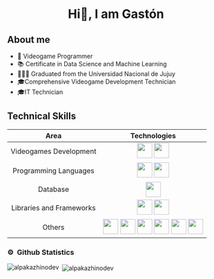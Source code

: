 <h1 align="center">Hi👋, I am Gastón</h1>


## About me
- 👾 Videogame Programmer
- 📚 Certificate in Data Science and Machine Learning
- 👨🏽‍🎓 Graduated from the Universidad Nacional de Jujuy
- 🎓Comprehensive Videogame Development Technician
- 🎓IT Technician

## Technical Skills


|            Area           |                                                                                                                                                                      Technologies                                                                                                                                                                      |
|:-------------------------:|:-----------------------------------------------------------------------------------------------------------------------------------------------------------------------------------------------------------------------------------------------------------------------------------------------------------------------------------------------------:|
| Videogames Development    | <img src="https://cdn.jsdelivr.net/gh/devicons/devicon/icons/unity/unity-original.svg" height="35"  width="35"/> <img src="https://cdn.jsdelivr.net/gh/devicons/devicon/icons/blender/blender-original.svg" height="35"  width="35"/>                                                                                                                 |
| Programming Languages     | <img src="https://cdn.jsdelivr.net/gh/devicons/devicon/icons/csharp/csharp-original.svg" height="35"  width="35"/>  <img src="https://cdn.jsdelivr.net/gh/devicons/devicon/icons/python/python-original.svg" height="35"  width="35"/>                                                                                                                |                                                                                                 |
| Database                  | <img src="https://cdn.jsdelivr.net/gh/devicons/devicon/icons/mysql/mysql-original-wordmark.svg" height="35"  width="35"/>                                                                                                                                                                                                                             |
| Libraries and Frameworks  | <img src="https://cdn.jsdelivr.net/gh/devicons/devicon/icons/numpy/numpy-original-wordmark.svg" height="35"  width="35"/>  <img src="https://cdn.jsdelivr.net/gh/devicons/devicon/icons/pandas/pandas-original-wordmark.svg" height="35"  width="35"/>                                                                                                |
| Others                    | <img src="https://cdn.jsdelivr.net/gh/devicons/devicon/icons/git/git-original.svg" height="35"  width="35"/>  <img src="https://cdn.jsdelivr.net/gh/devicons/devicon/icons/github/github-original.svg" height="35"  width="35"/>  <img src="https://cdn.jsdelivr.net/gh/devicons/devicon/icons/vscode/vscode-original.svg"  height="35"  width="35"/>  <img src="https://cdn.jsdelivr.net/gh/devicons/devicon/icons/trello/trello-plain-wordmark.svg" height="35"  width="35"/>  <img src="https://cdn.jsdelivr.net/gh/devicons/devicon/icons/anaconda/anaconda-original.svg" height="35"  width="35"/>  <img src="https://cdn.jsdelivr.net/gh/devicons/devicon/icons/markdown/markdown-original.svg" height="35"  width="35"/> |


### ⚙️ &nbsp;Github Statistics

<p><img align="left" src="https://github-readme-stats.vercel.app/api/top-langs?username=alpakazhinodev&show_icons=true&theme=dark&locale=en&layout=compact" alt="alpakazhinodev" /></p>

<p>&nbsp;<img align="center" src="https://github-readme-stats.vercel.app/api?username=alpakazhinodev&show_icons=true&locale=en" alt="alpakazhinodev" /></p>
